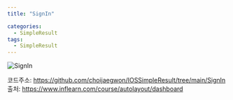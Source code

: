 ```yaml
---
title: "SignIn"

categories:
  - SimpleResult
tags:
  - SimpleResult
---  
```


![SignIn](https://user-images.githubusercontent.com/68246962/153768982-83844033-13e0-47df-9ae6-fb15c6ab1218.gif)    

코드주소: <https://github.com/choijaegwon/IOSSimpleResult/tree/main/SignIn>  
출처: <https://www.inflearn.com/course/autolayout/dashboard>